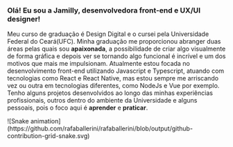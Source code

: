 ### Olá! Eu sou a Jamilly, desenvolvedora front-end e UX/UI designer!

<div>
  <p>
   Meu curso de graduação é Design Digital e o cursei pela Universidade Federal do Ceará(UFC). Minha graduação me proporcionou abranger duas áreas pelas quais sou <strong>apaixonada</strong>, a possibilidade de criar algo visualmente de forma gráfica e depois ver se tornando algo funcional é incrível e um dos motivos que mais me impulsionam. Atualmente estou focada no desenvolvimento front-end utilizando Javascript e Typescript, atuando com tecnologias como React e React Native, mas estou sempre me arriscando vez ou outra em tecnologias diferentes, como NodeJs e Vue por exemplo. Tenho alguns projetos desenvolvidos ao longo das minhas experiências profissionais, outros dentro do ambiente da Universidade e alguns pessoais, pois o foco aqui é <strong>aprender</strong> e <strong>praticar</strong>.
  </p>
</div>
  ![Snake animation](https://github.com/rafaballerini/rafaballerini/blob/output/github-contribution-grid-snake.svg)
 
</div>


